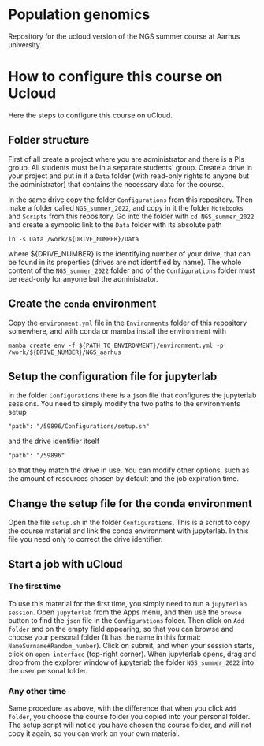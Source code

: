 # Population genomics

Repository for the ucloud version of the NGS summer course at Aarhus university.


# How to configure this course on Ucloud

Here the steps to configure this course on uCloud. 


## Folder structure

First of all create a project where you are administrator and there is a PIs group. All students must be in a separate students' group. Create a drive in your project and put in it a `Data` folder (with read-only rights to anyone but the administrator) that contains the necessary data for the course. 

In the same drive copy the folder `Configurations` from this repository. Then make a folder called `NGS_summer_2022`, and copy in it the folder `Notebooks` and `Scripts` from this repository. Go into the folder with `cd NGS_summer_2022` and create a symbolic link to the `Data` folder with its absolute path
```
ln -s Data /work/${DRIVE_NUMBER}/Data
```
where ${DRIVE_NUMBER} is the identifying number of your drive, that can be found in its properties (drives are not identified by name). The whole content of the `NGS_summer_2022` folder and of the `Configurations` folder must be read-only for anyone but the administrator. 


## Create the `conda` environment

Copy the `environment.yml` file in the `Environments` folder of this repository somewhere, and with conda or mamba install the environment with
```
mamba create env -f ${PATH_TO_ENVIRONMENT}/environment.yml -p /work/${DRIVE_NUMBER}/NGS_aarhus
```


## Setup the configuration file for jupyterlab

In the folder `Configurations` there is a `json` file that configures the jupyterlab sessions. You need to simply modify the two paths to the environments setup
```
"path": "/59896/Configurations/setup.sh"
```
and the drive identifier itself
```
"path": "/59896"
```
so that they match the drive in use. You can modify other options, such as the amount of resources chosen by default and the job expiration time.

## Change the setup file for the conda environment 

Open the file `setup.sh` in the folder `Configurations`. This is a script to copy the course material and link the conda environment with jupyterlab. In this file you need only to correct the drive identifier.


## Start a job with uCloud

### The first time
To use this material for the first time, you simply need to run a `jupyterlab session`. Open `jupyterlab` from the Apps menu, and then use the `browse` button to find the `json` file in the `Configurations` folder. Then click on `Add folder` and on the empty field appearing, so that you can browse and choose your personal folder (It has the name in this format: `NameSurname#Random_number`). Click on submit, and when your session starts, click on `open interface` (top-right corner). When jupyterlab opens, drag and drop from the explorer window of jupyterlab the folder `NGS_summer_2022` into the user personal folder.

### Any other time
Same procedure as above, with the difference that when you click `Add folder`, you choose the course folder you copied into your personal folder. The setup script will notice you have chosen the course folder, and will not copy it again, so you can work on your own material.

